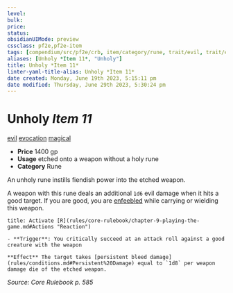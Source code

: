 ```yaml
---
level:
bulk:
price:
status:
obsidianUIMode: preview
cssclass: pf2e,pf2e-item
tags: [compendium/src/pf2e/crb, item/category/rune, trait/evil, trait/evocation, trait/magical]
aliases: [Unholy *Item 11*, "Unholy"]
title: Unholy *Item 11*
linter-yaml-title-alias: Unholy *Item 11*
date created: Monday, June 19th 2023, 5:15:11 pm
date modified: Thursday, June 29th 2023, 5:30:24 pm
---
```


# Unholy *Item 11*

[evil](rules/traits/evil.md) [evocation](rules/traits/evocation.md) [magical](rules/traits/magical.md)  

- **Price** 1400 gp
- **Usage** etched onto a weapon without a holy rune
- **Category** Rune

An unholy rune instills fiendish power into the etched weapon.

A weapon with this rune deals an additional `1d6` evil damage when it hits a good target. If you are good, you are [enfeebled](rules/conditions.md#Enfeebled) while carrying or wielding this weapon.

```ad-embed-ability
title: Activate [R](rules/core-rulebook/chapter-9-playing-the-game.md#Actions "Reaction")

- **Trigger**: You critically succeed at an attack roll against a good creature with the weapon

**Effect** The target takes [persistent bleed damage](rules/conditions.md#Persistent%20Damage) equal to `1d8` per weapon damage die of the etched weapon.
```

*Source: Core Rulebook p. 585*
